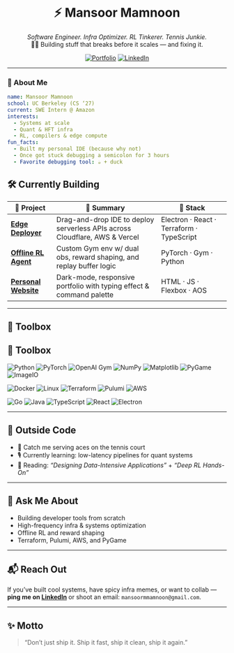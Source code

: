<div align="center">
  
# ⚡ Mansoor Mamnoon

_Software Engineer. Infra Optimizer. RL Tinkerer. Tennis Junkie._  
👨‍💻 Building stuff that breaks before it scales — and fixing it.

[![Portfolio](https://img.shields.io/badge/Portfolio-%2300bfff?style=for-the-badge&logo=github&logoColor=white)](https://mansoor-mamnoon.github.io/personal-website/)
[![LinkedIn](https://img.shields.io/badge/LinkedIn-%230077b5?style=for-the-badge&logo=linkedin&logoColor=white)](https://linkedin.com/in/mansoormamnoon)

</div>

---

### 🧠 About Me

```yaml
name: Mansoor Mamnoon
school: UC Berkeley (CS ‘27)
current: SWE Intern @ Amazon
interests:
  - Systems at scale
  - Quant & HFT infra
  - RL, compilers & edge compute
fun_facts:
  - Built my personal IDE (because why not)
  - Once got stuck debugging a semicolon for 3 hours
  - Favorite debugging tool: ☕ + duck

```

## 🛠️ Currently Building

| 🚀 Project | 📝 Summary | 🧰 Stack |
|-----------|------------|---------|
| [**Edge Deployer**](https://github.com/mansoor-mamnoon/edge-deployer) | Drag-and-drop IDE to deploy serverless APIs across Cloudflare, AWS & Vercel | Electron · React · Terraform · TypeScript |
| [**Offline RL Agent**](https://github.com/mansoor-mamnoon/offline-rl-agent) | Custom Gym env w/ dual obs, reward shaping, and replay buffer logic | PyTorch · Gym · Python |
| [**Personal Website**](https://mansoor-mamnoon.github.io/personal-website/) | Dark-mode, responsive portfolio with typing effect & command palette | HTML · JS · Flexbox · AOS |

---

## 🧰 Toolbox

## 🧰 Toolbox

![Python](https://img.shields.io/badge/Python-3776AB?style=flat&logo=python&logoColor=white)
![PyTorch](https://img.shields.io/badge/PyTorch-EE4C2C?style=flat&logo=pytorch&logoColor=white)
![OpenAI Gym](https://img.shields.io/badge/OpenAI%20Gym-000000?style=flat&logo=openai&logoColor=white)
![NumPy](https://img.shields.io/badge/NumPy-013243?style=flat&logo=numpy&logoColor=white)
![Matplotlib](https://img.shields.io/badge/Matplotlib-11557C?style=flat&logo=matplotlib&logoColor=white)
![PyGame](https://img.shields.io/badge/PyGame-006400?style=flat&logo=pygame&logoColor=white)
![ImageIO](https://img.shields.io/badge/ImageIO-4169E1?style=flat&logo=image&logoColor=white)

![Docker](https://img.shields.io/badge/Docker-2496ED?style=flat&logo=docker&logoColor=white)
![Linux](https://img.shields.io/badge/Linux-FCC624?style=flat&logo=linux&logoColor=black)
![Terraform](https://img.shields.io/badge/Terraform-623CE4?style=flat&logo=terraform&logoColor=white)
![Pulumi](https://img.shields.io/badge/Pulumi-512BD4?style=flat&logo=pulumi&logoColor=white)
![AWS](https://img.shields.io/badge/AWS-232F3E?style=flat&logo=amazonaws&logoColor=orange)

![Go](https://img.shields.io/badge/Go-00ADD8?style=flat&logo=go&logoColor=white)
![Java](https://img.shields.io/badge/Java-ED8B00?style=flat&logo=java&logoColor=white)
![TypeScript](https://img.shields.io/badge/TypeScript-3178C6?style=flat&logo=typescript&logoColor=white)
![React](https://img.shields.io/badge/React-20232A?style=flat&logo=react&logoColor=61DAFB)
![Electron](https://img.shields.io/badge/Electron-191970?style=flat&logo=electron&logoColor=white)


---

## 🏓 Outside Code

- 🎾 Catch me serving aces on the tennis court  
- 🎙️ Currently learning: low-latency pipelines for quant systems  
- 🧪 Reading: _“Designing Data-Intensive Applications”_ + _“Deep RL Hands-On”_

---

## 💬 Ask Me About

- Building developer tools from scratch  
- High-frequency infra & systems optimization  
- Offline RL and reward shaping  
- Terraform, Pulumi, AWS, and PyGame

---

## 📬 Reach Out

If you’ve built cool systems, have spicy infra memes, or want to collab —  
**ping me on [LinkedIn](https://linkedin.com/in/mansoormamnoon)** or shoot an email: `mansoormmamnoon@gmail.com`.

---

## ✨ Motto

> “Don’t just ship it. Ship it fast, ship it clean, ship it again.”

